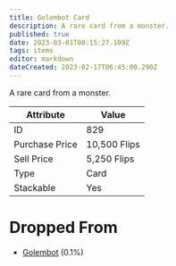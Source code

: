```yaml
---
title: Golembot Card
description: A rare card from a monster.
published: true
date: 2023-03-01T00:15:27.109Z
tags: items
editor: markdown
dateCreated: 2023-02-17T06:45:00.290Z
---
```


A rare card from a monster.

|Attribute|Value|
|-|-|
|ID|829|
|Purchase Price|10,500 Flips|
|Sell Price|5,250 Flips|
|Type|Card|
|Stackable|Yes|


# Dropped From
 * [Golembot](/monsters/golembot) (0.1%)
